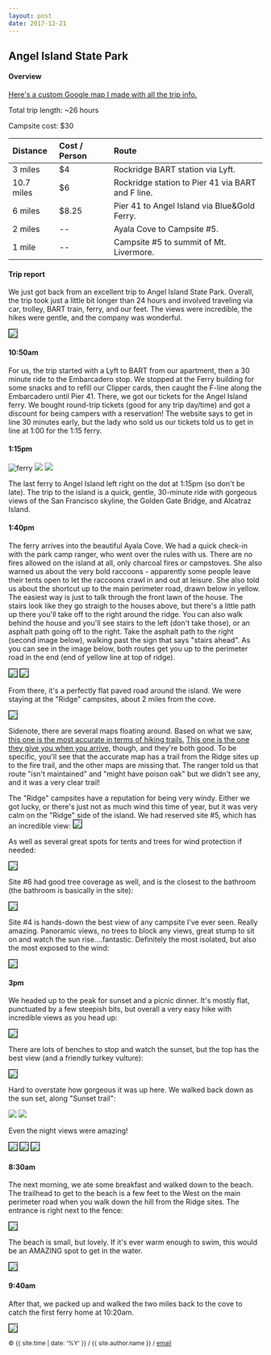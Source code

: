 ```yaml
---
layout: post
date: 2017-12-21
---
```


## Angel Island State Park
#### Overview

[Here's a custom Google map I made with all the trip info.][my-maps]

Total trip length: ~26 hours

Campsite cost: $30

| Distance | Cost / Person | Route |
| :---------- | :-------- | :---------------------------------- |
| 3 miles |$4 |  Rockridge BART station via Lyft. |
| 10.7 miles | $6 | Rockridge station to Pier 41 via BART and F line. |
| 6 miles | $8.25 | Pier 41 to Angel Island via Blue&Gold Ferry. |
| 2 miles | -- | Ayala Cove to Campsite #5. |
| 1 mile | -- | Campsite #5 to summit of Mt. Livermore. |



#### Trip report


We just got back from an excellent trip to Angel Island State Park. Overall, the trip took just a little bit longer than 24 hours and involved traveling via car, trolley, BART train, ferry, and our feet. The views were incredible, the hikes were gentle, and the company was wonderful.

<img style="border: 1px solid #000" src="/src/img/angel-island/sign.JPG">

#### 10:50am
For us, the trip started with a Lyft to BART from our apartment, then a 30 minute ride to the Embarcadero stop. We stopped at the Ferry building for some snacks and to refill our Clipper cards, then caught the F-line along the Embarcadero until Pier 41. There, we got our tickets for the Angel Island ferry. We bought round-trip tickets (good for any trip day/time) and got a discount for being campers with a reservation! The website says to get in line 30 minutes early, but the lady who sold us our tickets told us to get in line at 1:00 for the 1:15 ferry.

#### 1:15pm
<div class="blog-container">
<img alt="ferry" class="blog-img" src="/src/img/angel-island/ferry.JPG">
<img id="sign" class="blog-img" src="/src/img/angel-island/leaving-sf.JPG">
<img id="sign" class="blog-img" src="/src/img/angel-island/alcatraz.JPG">
</div>


The last ferry to Angel Island left right on the dot at 1:15pm (so don't be late). The trip to the island is a quick, gentle, 30-minute ride with gorgeous views of the San Francisco skyline, the Golden Gate Bridge, and Alcatraz Island.

#### 1:40pm

The ferry arrives into the beautiful Ayala Cove. We had a quick check-in with the park camp ranger, who went over the rules with us. There are no fires allowed on the island at all, only charcoal fires or campstoves. She also warned us about the very bold raccoons - apparently some people leave their tents open to let the raccoons crawl in and out at leisure. She also told us about the shortcut up to the main perimeter road, drawn below in yellow. The easiest way is just to talk through the front lawn of the house. The stairs look like they go straigh to the houses above, but there's a little path up there you'll take off to the right around the ridge. You can also walk behind the house and you'll see stairs to the left (don't take those), or an asphalt path going off to the right. Take the asphalt path to the right (second image below), walking past the sign that says "stairs ahead". As you can see in the image below, both routes get you up to the perimeter road in the end (end of yellow line at top of ridge).


<img style="border: 1px solid #000" src="/src/img/angel-island/view-of-cove.JPG">
<img style="border: 1px solid #000" src="/src/img/angel-island/stairs-to-perimeter-road.JPG">


From there, it's a perfectly flat paved road around the island. We were staying at the "Ridge" campsites, about 2 miles from the cove. 

<img style="border: 1px solid #000" src="/src/img/angel-island/angel-island-map.PNG">

Sidenote, there are several maps floating around. Based on what we saw, [this one is the most accurate in terms of hiking trails.][hiking-accurate-map] [This one is the one they give you when you arrive,][official-map] though, and they're both good. To be specific, you'll see that the accurate map has a trail from the Ridge sites up to the fire trail, and the other maps are missing that. The ranger told us that route "isn't maintained" and "might have poison oak" but we didn't see any, and it was a very clear trail!

The "Ridge" campsites have a reputation for being very windy. Either we got lucky, or there's just not as much wind this time of year, but it was very calm on the "Ridge" side of the island. We had reserved site #5, which has an incredible view: 
<img style="border: 1px solid #000" src="/src/img/angel-island/panoramic-from-site-5.JPG">

As well as several great spots for tents and trees for wind protection if needed:

<img style="border: 1px solid #000" src="/src/img/angel-island/campsite-5.JPG">

Site #6 had good tree coverage as well, and is the closest to the bathroom (the bathroom is basically in the site):

<img style="border: 1px solid #000" src="/src/img/angel-island/campsite-6.JPG">

Site #4 is hands-down the best view of any campsite I've ever seen. Really amazing. Panoramic views, no trees to block any views, great stump to sit on and watch the sun rise....fantastic. Definitely the most isolated, but also the most exposed to the wind:

<img style="border: 1px solid #000" src="/src/img/angel-island/campsite-4.JPG">

#### 3pm
We headed up to the peak for sunset and a picnic dinner. It's mostly flat, punctuated by a few steepish bits, but overall a very easy hike with incredible views as you head up:

<img style="border: 1px solid #000" src="/src/img/angel-island/panoramic-hike2.JPG">

There are lots of benches to stop and watch the sunset, but the top has the best view (and a friendly turkey vulture):


<img style="border: 1px solid #000" src="/src/img/angel-island/picnic-bench-top.JPG">

Hard to overstate how gorgeous it was up here. We walked back down as the sun set, along "Sunset trail":

<img src="/src/img/angel-island/panoramic-sunset-hike.JPG">
<img src="/src/img/angel-island/sunset-panoramic.JPG">

Even the night views were amazing! 

<img style="border: 1px solid #000" src="/src/img/angel-island/night-sf.JPG">
<img style="border: 1px solid #000" src="/src/img/angel-island/night-panorama.JPG">
<img style="border: 1px solid #000" src="/src/img/angel-island/night-panorama2.JPG">

#### 8:30am
The next morning, we ate some breakfast and walked down to the beach. The trailhead to get to the beach is a few feet to the West on the main perimeter road when you walk down the hill from the Ridge sites. The entrance is right next to the fence:

<img style="border: 1px solid #000" src="/src/img/angel-island/trail-to-beach.JPG">

The beach is small, but lovely. If it's ever warm enough to swim, this would be an AMAZING spot to get in the water.

<img style="border: 1px solid #000" src="/src/img/angel-island/beach-panorama.JPG">


#### 9:40am
After that, we packed up and walked the two miles back to the cove to catch the first ferry home at 10:20am.

<img style="border: 1px solid #000" src="/src/img/angel-island/ferry-to-sf.JPG">




[hiking-accurate-map]:https://www.parks.ca.gov/pages/468/files/AngelIslandCamping.pdf
[official-map]:http://www.parks.ca.gov/pages/468/files/AngelIslandSPlWebLayout2013.pdf
[my-maps]:https://drive.google.com/open?id=1cbGh-DT-K4O1rNQgKugcHVreHN2F-gp-&usp=sharing



<small> &copy; {{ site.time | date: '%Y' }} / {{ site.author.name }} /
[email][mail]</small>

[mail]:mailto:molecule@berkeley.edu

